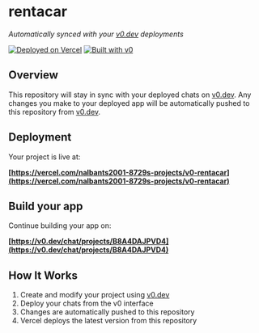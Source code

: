 # rentacar

*Automatically synced with your [v0.dev](https://v0.dev) deployments*

[![Deployed on Vercel](https://img.shields.io/badge/Deployed%20on-Vercel-black?style=for-the-badge&logo=vercel)](https://vercel.com/nalbants2001-8729s-projects/v0-rentacar)
[![Built with v0](https://img.shields.io/badge/Built%20with-v0.dev-black?style=for-the-badge)](https://v0.dev/chat/projects/B8A4DAJPVD4)

## Overview

This repository will stay in sync with your deployed chats on [v0.dev](https://v0.dev).
Any changes you make to your deployed app will be automatically pushed to this repository from [v0.dev](https://v0.dev).

## Deployment

Your project is live at:

**[https://vercel.com/nalbants2001-8729s-projects/v0-rentacar](https://vercel.com/nalbants2001-8729s-projects/v0-rentacar)**

## Build your app

Continue building your app on:

**[https://v0.dev/chat/projects/B8A4DAJPVD4](https://v0.dev/chat/projects/B8A4DAJPVD4)**

## How It Works

1. Create and modify your project using [v0.dev](https://v0.dev)
2. Deploy your chats from the v0 interface
3. Changes are automatically pushed to this repository
4. Vercel deploys the latest version from this repository